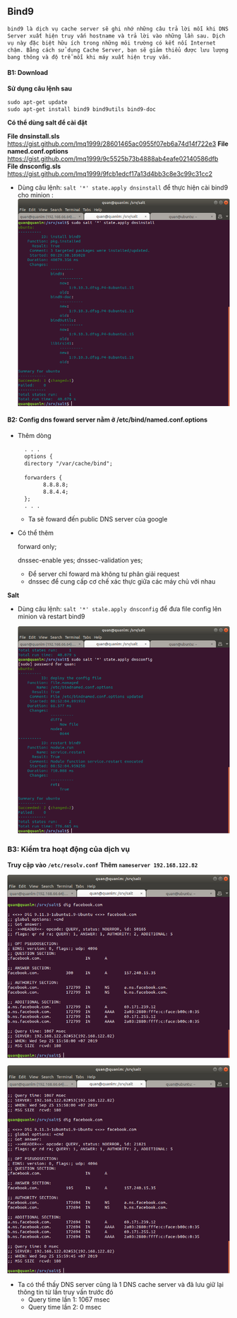 ## Bind9

    bind9 là dịch vụ cache server sẽ ghi nhớ những câu trả lời mỗi khi DNS Server xuất hiện truy vấn hostname và trả lời vào những lần sau. Dịch vụ này đặc biệt hữu ích trong những môi trường có kết nối Internet chậm. Bằng cách sử dụng Cache Server, bạn sẽ giảm thiểu được lưu lượng bang thông và độ trễ mỗi khi máy xuất hiện truy vấn.
    
#### B1: Download 
**Sử dụng câu lệnh sau** 

    sudo apt-get update
    sudo apt-get install bind9 bind9utils bind9-doc
    
**Có thể dùng salt để cài đặt** 

**File dnsinstall.sls**         https://gist.github.com/lmq1999/28601465ac0955f07eb6a74d14f722e3
**File named.conf.options**     https://gist.github.com/lmq1999/9c5525b73b4888ab4eafe02140586dfb
**File dnsconfig.sls**          https://gist.github.com/lmq1999/9fcb1edcf17a13d4bb3c8e3c99c31cc2

* Dùng câu lệnh: `salt '*' state.apply dnsinstall` để thực hiện cài bind9 cho minion : 
![install](https://raw.githubusercontent.com/bizflycloud/internship-0719/master/quanlm1999/pic/Screenshot%20from%202019-09-25%2015-35-15.png)

#### B2: Config dns foward server nằm ở /etc/bind/named.conf.options

* Thêm dòng

        . . .
        options {
        directory "/var/cache/bind";
        
        forwarders {
              8.8.8.8;
              8.8.4.4;
        };
        . . .
        
    * Ta sẽ foward đến public DNS server của google 

* Có thể thêm 

    forward only;
    
	dnssec-enable yes;
    dnssec-validation yes;
        
    * Để server chỉ foward mà không tư phân giải request
    * dnssec để cung cấp cơ chế xác thực giữa các máy chủ với nhau 
    
    
**Salt**
* Dùng câu lệnh: `salt '*' stale.apply dnsconfig` để đưa file config lên minion và restart bind9 

    ![filemanaged](https://raw.githubusercontent.com/bizflycloud/internship-0719/master/quanlm1999/pic/Screenshot%20from%202019-09-25%2015-52-11.png)
    
### B3: Kiểm tra hoạt động của dịch vụ 
**Truy cập vào `/etc/resolv.conf`**
**Thêm `nameserver 192.168.122.82`** 

![dig](https://raw.githubusercontent.com/bizflycloud/internship-0719/master/quanlm1999/pic/Screenshot%20from%202019-09-25%2015-58-09.png)

![dig2](https://raw.githubusercontent.com/bizflycloud/internship-0719/master/quanlm1999/pic/Screenshot%20from%202019-09-25%2015-59-55.png)

*   Ta có thể thấy DNS server cũng là 1 DNS cache server và đã lưu giữ lại thông tin từ lần truy vấn trước đó  
    *   Query time lần 1: 1067 msec
    *   Query time lần 2: 0 msec

